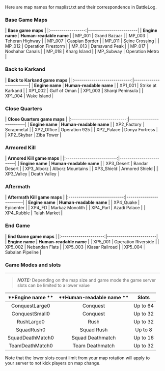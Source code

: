Here are map names for maplist.txt and their correspondence in BattleLog.

### Base Game Maps

| **Base game maps**                           |
|:------------------:|-------------------------|
|   **Engine name**  | **Human-readable name** |
| MP_001             | Grand Bazaar            |
| MP_003             | Teheran Highway         |
| MP_007             | Caspian Border          |
| MP_011             | Seine Crossing          |
| MP_012             | Operation Firestorm     |
| MP_013             | Damavand Peak           |
| MP_017             | Noshahar Canals         |
| MP_018             | Kharg Island            |
| MP_Subway          | Operation Metro         |

### Back to Karkand

| **Back to Karkand game maps**                           |
|:-----------------------------:|-------------------------|
|        **Engine name**        | **Human-readable name** |
| XP1_001                       | Strike at Karkand       |
| XP1_002                       | Gulf of Oman            |
| XP1_003                       | Sharqi Peninsula        |
| XP1_004                       | Wake Island             |

### Close Quarters

| **Close Quarters game maps**                           |
|:----------------------------:|-------------------------|
|        **Engine name**       | **Human-readable name** |
| XP2_Factory                  | Scrapmetal              |
| XP2_Office                   | Operation 925           |
| XP2_Palace                   | Donya Fortress          |
| XP2_Skybar                   | Ziba Tower              |

### Armored Kill

| **Armored Kill game maps**                           |
|:--------------------------:|-------------------------|
|       **Engine name**      | **Human-readable name** |
| XP3_Desert                 | Bandar Desert           |
| XP3_Alborz                 | Alborz Mountains        |
| XP3_Shield                 | Armored Shield          |
| XP3_Valley                 | Death Valley            |

### Aftermath

| **Aftermath Kill game maps**                           |
|:----------------------------:|-------------------------|
|        **Engine name**       | **Human-readable name** |
| XP4_Quake                    | Epicenter               |
| XP4_FD                       | Markaz Monolith         |
| XP4_Parl                     | Azadi Palace            |
| XP4_Rubble                   | Talah Market            |

### End Game

| **End Game game maps**                           |
|:----------------------:|-------------------------|
|     **Engine name**    | **Human-readable name** |
| XP5_001                | Operation Riverside     |
| XP5_002                | Nebandan Flats          |
| XP5_003                | Kiasar Railroad         |
| XP5_004                | Sabalan Pipeline        |

### Game Modes and slots
--------------------

> **_NOTE:_** Depending on the map size and game mode the game server slots can be limited to a lower value

| **Engine name ** | **Human-readable name ** | **Slots** |
|:----------------:|:------------------------:|:---------:|
| ConquestLarge0   | Conquest                 | Up to 64  |
| ConquestSmall0   | Conquest                 | Up to 32  |
| RushLarge0       | Rush                     | Up  to 32 |
| SquadRush0       | Squad Rush               | Up to 8   |
| SquadDeathMatch0 | Squad Deathmatch         | Up to 16  |
| TeamDeathMatch0  | Team Deathmatch          | Up to 32  |

Note that the lower slots count limit from your map rotation will apply to your server to not kick players on map change.